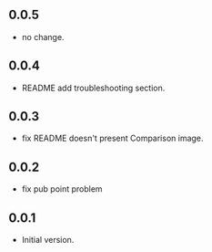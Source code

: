 ## 0.0.5

- no change.

## 0.0.4

- README add troubleshooting section.

## 0.0.3

- fix README doesn't present Comparison image.

## 0.0.2

- fix pub point problem

## 0.0.1

- Initial version.
